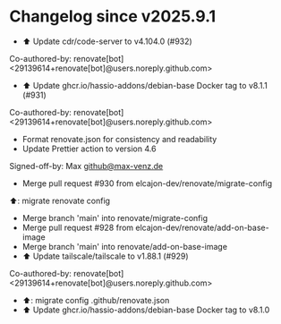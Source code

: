 # Changelog since v2025.9.1
- ⬆️ Update cdr/code-server to v4.104.0 (#932)

Co-authored-by: renovate[bot] <29139614+renovate[bot]@users.noreply.github.com> 
- ⬆️ Update ghcr.io/hassio-addons/debian-base Docker tag to v8.1.1 (#931)

Co-authored-by: renovate[bot] <29139614+renovate[bot]@users.noreply.github.com> 
- Format renovate.json for consistency and readability 
- Update Prettier action to version 4.6

Signed-off-by: Max <github@max-venz.de> 
- Merge pull request #930 from elcajon-dev/renovate/migrate-config

⬆️: migrate renovate config 
- Merge branch 'main' into renovate/migrate-config 
- Merge pull request #928 from elcajon-dev/renovate/add-on-base-image 
- Merge branch 'main' into renovate/add-on-base-image 
- ⬆️ Update tailscale/tailscale to v1.88.1 (#929)

Co-authored-by: renovate[bot] <29139614+renovate[bot]@users.noreply.github.com> 
- ⬆️: migrate config .github/renovate.json 
- ⬆️ Update ghcr.io/hassio-addons/debian-base Docker tag to v8.1.0 
